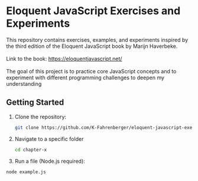 # **Eloquent JavaScript Exercises and Experiments**

This repository contains exercises, examples, and experiments inspired by the third edition of the Eloquent JavaScript book by Marijn Haverbeke. 
<br>
<br>
Link to the book: https://eloquentjavascript.net/
<br>
<br>
The goal of this project is to practice core JavaScript concepts and to experiment with different programming challenges to deepen my understanding

## **Getting Started**
1. Clone the repository:
   ```bash
   git clone https://github.com/K-Fahrenberger/eloquent-javascript-exercises.git

2. Navigate to a specific folder
   ```bash
   cd chapter-x

3. Run a file (Node.js required):
```bash
node example.js
